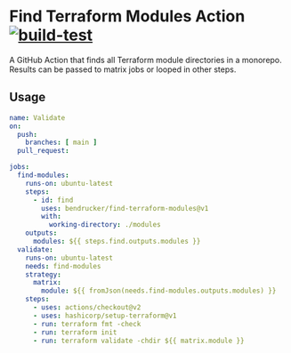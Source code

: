 # Find Terraform Modules Action [![build-test](https://github.com/bendrucker/find-terraform-modules/actions/workflows/test.yml/badge.svg)](https://github.com/bendrucker/find-terraform-modules/actions/workflows/test.yml)

A GitHub Action that finds all Terraform module directories in a monorepo. Results can be passed to matrix jobs or looped in other steps.

## Usage

```yaml
name: Validate
on:
  push:
    branches: [ main ]
  pull_request:

jobs:
  find-modules:
    runs-on: ubuntu-latest
    steps:
      - id: find
        uses: bendrucker/find-terraform-modules@v1
        with:
          working-directory: ./modules
    outputs:
      modules: ${{ steps.find.outputs.modules }}
  validate:
    runs-on: ubuntu-latest
    needs: find-modules
    strategy:
      matrix:
        module: ${{ fromJson(needs.find-modules.outputs.modules) }}
    steps:
      - uses: actions/checkout@v2
      - uses: hashicorp/setup-terraform@v1
      - run: terraform fmt -check
      - run: terraform init
      - run: terraform validate -chdir ${{ matrix.module }}
```
